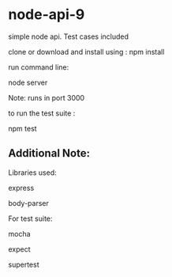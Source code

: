 # node-api-9
simple node api. Test cases included

clone or download and install using : npm install

run command line:

node server

Note: runs in port 3000

to run the test suite :

npm test


## Additional Note:

Libraries used:

express

body-parser

For test suite:

mocha

expect

supertest

